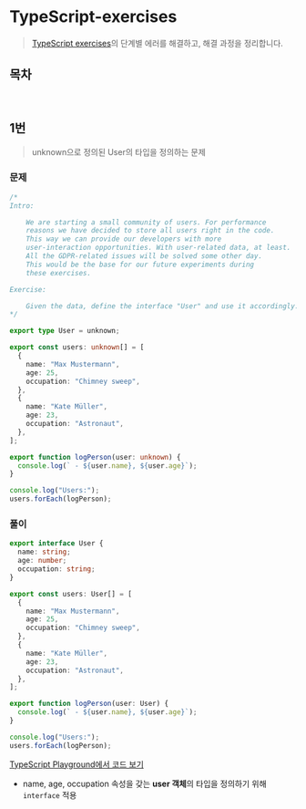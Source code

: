# TypeScript-exercises

> [TypeScript exercises](https://typescript-exercises.github.io/)의 단계별 에러를 해결하고, 해결 과정을 정리합니다.

## 목차

<br />

## 1번

> unknown으로 정의된 User의 타입을 정의하는 문제

### 문제

```ts
/*
Intro:

    We are starting a small community of users. For performance
    reasons we have decided to store all users right in the code.
    This way we can provide our developers with more
    user-interaction opportunities. With user-related data, at least.
    All the GDPR-related issues will be solved some other day.
    This would be the base for our future experiments during
    these exercises.

Exercise:

    Given the data, define the interface "User" and use it accordingly.
*/

export type User = unknown;

export const users: unknown[] = [
  {
    name: "Max Mustermann",
    age: 25,
    occupation: "Chimney sweep",
  },
  {
    name: "Kate Müller",
    age: 23,
    occupation: "Astronaut",
  },
];

export function logPerson(user: unknown) {
  console.log(` - ${user.name}, ${user.age}`);
}

console.log("Users:");
users.forEach(logPerson);
```

### 풀이

```ts
export interface User {
  name: string;
  age: number;
  occupation: string;
}

export const users: User[] = [
  {
    name: "Max Mustermann",
    age: 25,
    occupation: "Chimney sweep",
  },
  {
    name: "Kate Müller",
    age: 23,
    occupation: "Astronaut",
  },
];

export function logPerson(user: User) {
  console.log(` - ${user.name}, ${user.age}`);
}

console.log("Users:");
users.forEach(logPerson);
```

[TypeScript Playground에서 코드 보기](https://www.typescriptlang.org/play?#code/KYDwDg9gTgLgBASwHY2FAZgQwMbDgVQGc04BvAWACg4a4lMBbYALjkJimQHMBuK2uJi4s6AVwYAjNH2q0I2bKLCYYCCElbtOSXlQC+VKqEiw42dezijiUQqyJoA2gF04AXjiP+tCrIE16JlYAcgBZTBA4UOtUKAZMJCRggBpvf0FhVgAmAFZUv395RWVVdRCAYQALBAYkYABPNgB3YGAwYLS4PXyBX3SAxhFggGkVPFCAH4AbKbQUzoEhESyAZh7+oqUVNQ04YIBBLXVMURgOgoNKZxkjcGh4dFEkbFKkOCmILgAFNEJ1AAprGh7DYAJRkTrmJB-WYAOg+XH+AAM4ABaOAAElIQKgsMCwG6mOxNlhSz0SNBMkuVChMOA8M+-2CDlszGClKoOMIsPQ0AAojhKv8ET9bOoOZQgA)

- name, age, occupation 속성을 갖는 **user 객체**의 타입을 정의하기 위해 `interface` 적용
